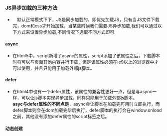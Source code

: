 ### JS异步加载的三种方法
+ 　默认正常模式下下，JS是同步加载的，即优先加载JS，只有当JS文件下载完，dom和css才开始加载，当某些时候我们需要JS异步加载,我们可以通过以下方式来设置异步加载,不同情况下选取不同方式即可.
#### async
+ 在html5中，script新增了async的属性，script添加了该属性之后，下载脚本时将可以与页面其他内容并行下载，但是该属性必须在ie9以上的浏览器中才可以使用，并且只能用于加载外部js脚本。
#### defer
+ 在html4中也有一个defer属性，该属性的兼容性更好一点，但是与async一样，可以让js脚本实现异步加载，同样只能用于加载外部js脚本。  
**asyc与defer属性的不同点是**，async会让脚本在加载完可用时立即执行，而defer脚本则会在dom加载完毕后执行，defer脚本的执行会在window.onload之前，其他没有添加defer属性的script标签之后。    
#### 动态创建<script>标签  
 ```
 <script type="text/javascript">
  function  addScriptTag(src)(){
    var s = document.createElement('script');
    s.type = 'text/javascript';
    s.src = src;
    document.body.appendChild(s);

    })();
  window.onload = function() {
    addScriptTag("/index.js")
  } 
</script>
 ```
 ### CSS3动画
 + css中的几个属性：**animation**（动画）、**transition**（过渡）、**transform**（变形）
  1. transform的属性值主要包括旋转(rotate)、扭曲(skew)、缩放(scale)和移动(translate)以及矩阵变形(matrix)
    - transform:rotate(30deg),2D旋转，正值为顺时针旋转，负值为逆时针旋转，默认旋转基点是中心点，也可以通过transform-origin（X,Y）改变基点。
    - transform:skew(30deg,10deg),以x轴为轴线逆时针旋转，以y轴为轴线顺时针旋转。基点默认为中心点。另外还有skewX、skewY，分别用来设置单一方向上的扭曲。可以通过transform-origin（X,Y）改变基点
  
  
  
  
 css实现动画：animation transition transform
js实现动画: setInterval setTimeout requestAnimationFrame
